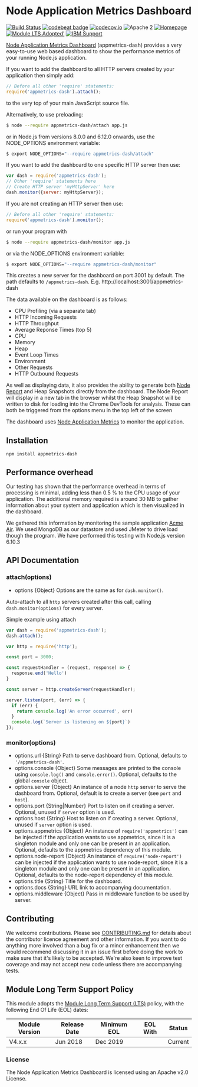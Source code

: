 # Node Application Metrics Dashboard

[![Build Status](https://travis-ci.org/RuntimeTools/appmetrics-dash.svg?branch=master)](https://travis-ci.org/RuntimeTools/appmetrics-dash)
[![codebeat badge](https://codebeat.co/badges/52b7334d-70b0-4659-9acb-b080d6413906)](https://codebeat.co/projects/github-com-runtimetools-appmetrics-dash-master)
[![codecov.io](https://codecov.io/github/RuntimeTools/appmetrics-dash/coverage.svg?branch=master)](https://codecov.io/github/RuntimeTools/appmetrics-dash?branch=master)
![Apache 2](https://img.shields.io/badge/license-Apache2-blue.svg?style=flat)
[![Homepage](https://img.shields.io/badge/homepage-Node%20Application%20Metrics-blue.svg)](https://developer.ibm.com/node/monitoring-post-mortem/application-metrics-node-js/)
[![Module LTS Adopted'](https://img.shields.io/badge/Module%20LTS-Adopted-brightgreen.svg?style=flat)](http://github.com/CloudNativeJS/ModuleLTS)
[![IBM Support](https://img.shields.io/badge/Support-IBM%20Runtimes-brightgreen.svg?style=flat)](http://ibm.biz/node-support)

[Node Application Metrics Dashboard](https://developer.ibm.com/node/monitoring-post-mortem/application-metrics-node-js/) (appmetrics-dash) provides a very easy-to-use web based dashboard to show the performance metrics of your running Node.js application.

If you want to add the dashboard to all HTTP servers created by your application then simply add:

```js
// Before all other 'require' statements:
require('appmetrics-dash').attach();
```
to the very top of your main JavaScript source file.

Alternatively, to use preloading:

```sh
$ node --require appmetrics-dash/attach app.js
```

or in Node.js from versions 8.0.0 and 6.12.0 onwards, use the NODE_OPTIONS environment variable:

```sh
$ export NODE_OPTIONS="--require appmetrics-dash/attach"
```

If you want to add the dashboard to one specific HTTP server then use:

```js
var dash = require('appmetrics-dash');
// Other 'require' statements here
// Create HTTP server 'myHttpServer' here
dash.monitor({server: myHttpServer});
```
If you are not creating an HTTP server then use:

```js
// Before all other 'require' statements:
require('appmetrics-dash').monitor();
```

or run your program with

```sh
$ node --require appmetrics-dash/monitor app.js
```

or via the NODE_OPTIONS environment variable:

```sh
$ export NODE_OPTIONS="--require appmetrics-dash/monitor"
```

This creates a new server for the dashboard on port 3001 by default. The path defaults to ```/appmetrics-dash```.
E.g. http://localhost:3001/appmetrics-dash

The data available on the dashboard is as follows:
* CPU Profiling (via a separate tab)
* HTTP Incoming Requests
* HTTP Throughput
* Average Reponse Times (top 5)
* CPU
* Memory
* Heap
* Event Loop Times
* Environment
* Other Requests
* HTTP Outbound Requests

As well as displaying data, it also provides the ability to generate both [Node Report][2] and Heap Snapshots directly from the dashboard.  The Node Report will display in a new tab in the browser whilst the Heap Snapshot will be written to disk for loading into the Chrome DevTools for analysis.  These can both be triggered from the options menu in the top left of the screen

The dashboard uses [Node Application Metrics][1] to monitor the application. 

## Installation

```console
npm install appmetrics-dash
```

## Performance overhead

Our testing has shown that the performance overhead in terms of processing is minimal, adding less than 0.5 % to the CPU usage of your application. The additional memory required is around 30 MB to gather information about your system and application which is then visualized in the dashboard. 

We gathered this information by monitoring the sample application [Acme Air][3]. We used MongoDB as our datastore and used JMeter to drive load though the program.  We have performed this testing with Node.js version 6.10.3


## API Documentation

### attach(options)

* options {Object} Options are the same as for `dash.monitor()`.

Auto-attach to all `http` servers created after this call, calling `dash.monitor(options)` for every server.

Simple example using attach
```js
var dash = require('appmetrics-dash');
dash.attach();

var http = require('http');

const port = 3000;

const requestHandler = (request, response) => {  
  response.end('Hello')
}

const server = http.createServer(requestHandler);

server.listen(port, (err) => {  
  if (err) {
    return console.log('An error occurred', err)
  }
  console.log(`Server is listening on ${port}`)
});
```

### monitor(options)

* options.url {String} Path to serve dashboard from. Optional, defaults to
  `'/appmetrics-dash'`.
* options.console {Object} Some messages are printed to the console using
  `console.log()` and `console.error()`. Optional, defaults to the global
  `console` object.
* options.server {Object} An instance of a node `http` server to serve the
  dashboard from. Optional, default is to create a server (see `port` and
  `host`).
* options.port {String|Number} Port to listen on if creating a server. Optional,
  unused if `server` option is used.
* options.host {String} Host to listen on if creating a server. Optional,
  unused if `server` option is used.
* options.appmetrics {Object} An instance of `require('appmetrics')` can be
  injected if the application wants to use appmetrics, since it is a singleton
  module and only one can be present in an application. Optional, defaults to
  the appmetrics dependency of this module.
* options.node-report {Object} An instance of `require('node-report')` can be
  injected if the application wants to use node-report, since it is a singleton
  module and only one can be present in an application. Optional, defaults to
  the node-report dependency of this module.
* options.title {String} Title for the dashboard.
* options.docs {String} URL link to accompanying documentation.
* options.middleware {Object} Pass in middleware function to be used by server.

## Contributing

We welcome contributions. Please see [CONTRIBUTING.md](CONTRIBUTING.md) for details about the contributor licence agreement and other information. If you want to do anything more involved than a bug fix or a minor enhancement then we would recommend discussing it in an issue first before doing the work to make sure that it's likely to be accepted. We're also keen to improve test coverage and may not accept new code unless there are accompanying tests.

## Module Long Term Support Policy

This module adopts the [Module Long Term Support (LTS)](http://github.com/CloudNativeJS/ModuleLTS) policy, with the following End Of Life (EOL) dates:

| Module Version   | Release Date | Minimum EOL | EOL With     | Status  |
|------------------|--------------|-------------|--------------|---------|
| V4.x.x	         | Jun 2018     | Dec 2019    |              | Current |


### License
The Node Application Metrics Dashboard is licensed using an Apache v2.0 License.


[1]:https://developer.ibm.com/open/node-application-metrics/
[2]:https://www.npmjs.com/package/node-report/
[3]:https://github.com/acmeair/acmeair-nodejs/

